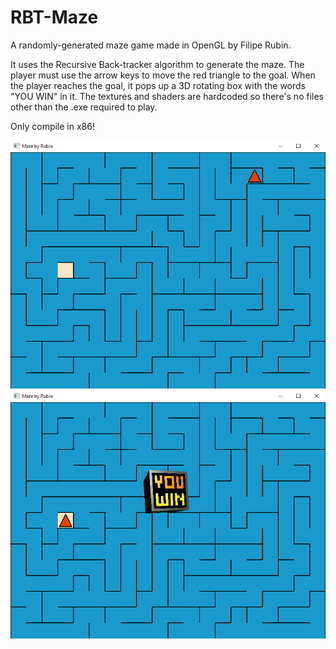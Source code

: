 # RBT-Maze
A randomly-generated maze game made in OpenGL by Filipe Rubin.

It uses the Recursive Back-tracker algorithm to generate the maze. The player must use the arrow keys to move the red triangle to the goal. When the player reaches the goal, it pops up a 3D rotating box with the words "YOU WIN" in it. The textures and shaders are hardcoded so there's no files other than the .exe required to play.

Only compile in x86!

![Image 1](image.png)
![Image 2](image2.png)
